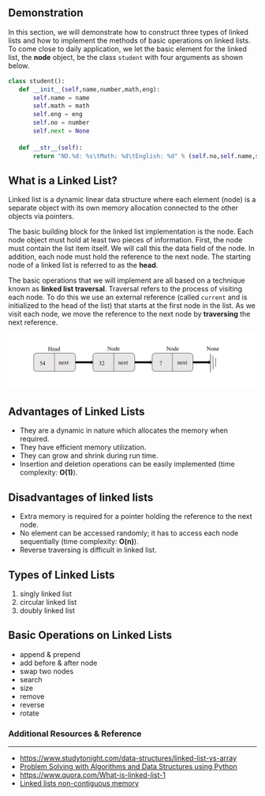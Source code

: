 ## Demonstration
 In this section, we will demonstrate how to construct three types of linked lists and how to implement the methods of basic operations on linked lists. To come close to daily application, we let the basic element for the linked list, the **node** object, be the class `student` with four arguments as shown below.
 
 
 ```python
class student():
    def __init__(self,name,number,math,eng):
        self.name = name
        self.math = math
        self.eng = eng
        self.no = number
        self.next = None

    def __str__(self):
        return "NO.%d: %s\tMath: %d\tEnglish: %d" % (self.no,self.name,self.math,self.eng)
```
 
 ## What is a Linked List?

  Linked list is a dynamic linear data structure where each element (node) is a separate object with its own memory allocation connected to the other objects via pointers.


 The basic building block for the linked list implementation is the node. Each node object must hold at least two pieces of information. First, the node must contain the list item itself. We will call this the data field of the node. In addition, each node must hold the reference to the next node. The starting node of a linked list is referred to as the **head**.
 
 
 The basic operations that we will implement are all based on a technique known as **linked list traversal**. Traversal refers to the process of visiting each node. To do this we use an external reference (called `current` and is initialized to the head of the list) that starts at the first node in the list. As we visit each node, we move the reference to the next node by **traversing** the next reference.
  
 ![Alt singly linked list](pic/linkedlist.png)

## Advantages of Linked Lists
- They are a dynamic in nature which allocates the memory when required.
- They have efficient memory utilization.
- They can grow and shrink during run time.
- Insertion and deletion operations can be easily implemented (time complexity: **O(1)**).

## Disadvantages of linked lists
- Extra memory is required for a pointer holding the reference to the next node.
- No element can be accessed randomly; it has to access each node sequentially (time complexity: **O(n)**).
- Reverse traversing is difficult in linked list.

## Types of Linked Lists

 1.   singly linked list          
 2.   circular linked list 
 3.   doubly linked list
 
 ## Basic Operations on Linked Lists 
 - append & prepend
 - add before & after node
 - swap two nodes
 - search
 - size
 - remove
 - reverse
 - rotate
 
### Additional Resources & Reference
---
- <https://www.studytonight.com/data-structures/linked-list-vs-array>
- [Problem Solving with Algorithms and Data Structures using Python](http://interactivepython.org/runestone/static/pythonds/BasicDS/ImplementinganUnorderedListLinkedLists.html)
- <https://www.quora.com/What-is-linked-list-1>
- [Linked lists non-contiguous memory](https://stackoverflow.com/questions/23571432/linked-lists-non-contiguous-memory)
 
  
     